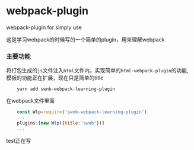 # webpack-plugin
webpack-plugin for simply use 

这是学习webpack的时候写的一个简单的plugin，用来理解webpack
### 主要功能

将打包生成的`js`文件注入`html`文件内，实现简单的`html-webpack-plugin`的功能,模板的功能正在扩展，现在只是简单的title

```shell
    yarn add swnb-webpack-learning-plugin
```
在webpack文件里面

```javascript
    const Wlp=require('swnb-webpack-learning-plugin')
    ...
    plugins:[new Wlp({title:'swnb'})]
    ...
```

test正在写